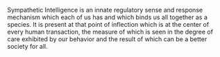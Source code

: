 Sympathetic Intelligence is an innate regulatory sense and response mechanism which each of us has and which binds us all together as a species. It is present at that point of inflection which is at the center of every human transaction, the measure of which is seen in the degree of care exhibited by our behavior and the result of which can be a better society for all. 

<!-- This content is displayed on /center-home.html -->
